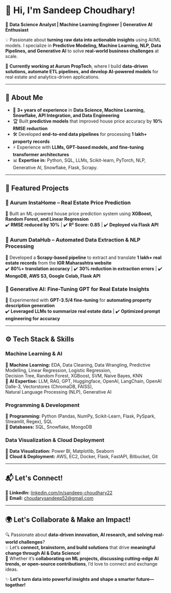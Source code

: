 # 👋 Hi, I'm Sandeep Choudhary!  
🚀 **Data Science Analyst | Machine Learning Engineer | Generative AI Enthusiast**  

💡 Passionate about **turning raw data into actionable insights** using AI/ML models. I specialize in **Predictive Modeling, Machine Learning, NLP, Data Pipelines, and Generative AI** to solve **real-world business challenges** at scale.  

📍 **Currently working at Aurum PropTech**, where I build **data-driven solutions, automate ETL pipelines, and develop AI-powered models** for real estate and analytics-driven applications.  

---

## 🔬 About Me  
- 🎯 **3+ years of experience** in **Data Science, Machine Learning, Snowflake, API Integration, and Data Engineering**  
- 🏆 Built **predictive models** that improved house price accuracy by **10% RMSE reduction**  
- 🛠️ Developed **end-to-end data pipelines** for processing **1 lakh+ property records**  
- ⚡ Experience with **LLMs, GPT-based models, and fine-tuning transformer architectures**  
- 📊 **Expertise in:** Python, SQL, LLMs, Scikit-learn, PyTorch, NLP, Generative AI, Snowflake, Flask, Scrapy.

---

## 🔗 Featured Projects  
### 📌 Aurum InstaHome – Real Estate Price Prediction  
🏡 Built an ML-powered house price prediction system using **XGBoost, Random Forest, and Linear Regression**  
✔️ **RMSE reduced by 10%** | ✔️ **R² Score: 0.85** | ✔️ **Deployed via Flask API**  

### 📌 Aurum DataHub – Automated Data Extraction & NLP Processing  
📄 Developed a **Scrapy-based pipeline** to extract and translate **1 lakh+ real estate records** from the **IGR Maharashtra website**  
✔️ **80%+ translation accuracy** | ✔️ **30% reduction in extraction errors** | ✔️ **MongoDB, AWS S3, Google Colab, Flask API**  

### 📌 Generative AI: Fine-Tuning GPT for Real Estate Insights  
🤖 Experimented with **GPT-3.5/4 fine-tuning** for **automating property description generation**  
✔️ **Leveraged LLMs to summarize real estate data** | ✔️ **Optimized prompt engineering for accuracy**  

---

## ⚙️ Tech Stack & Skills  
### **Machine Learning & AI**  
🔹 **Machine Learning:** EDA, Data Cleaning, Data Wrangling, Predictive Modelling, Linear Regression, Logistic Regression,  
Decision Tree, Random Forest, XGBoost, SVM, Naive Bayes, KNN  
🔹 **AI Expertise:** LLM, RAG, GPT, Huggingface, OpenAI, LangChain, OpenAI Dalle-3, Vectorstores (ChromaDB, FAISS),  
Natural Language Processing (NLP), Generative AI  

### **Programming & Development**  
🔹 **Programming:** Python (Pandas, NumPy, Scikit-Learn, Flask, PySpark, Streamlit, Regex), SQL  
🔹 **Databases:** SQL, Snowflake, MongoDB  

### **Data Visualization & Cloud Deployment**  
🔹 **Data Visualization:** Power BI, Matplotlib, Seaborn  
🔹 **Cloud & Deployment:** AWS, EC2, Docker, Flask, FastAPI, Bitbucket, Git  

----

## 📬 Let's Connect!  
💼 **LinkedIn:** [linkedin.com/in/sandeep-choudhary22](https://www.linkedin.com/in/sandeep-choudhary22/)  
📧 **Email:** [choudarysandeep52@gmail.com](mailto:choudarysandeep52@gmail.com)  

---

## 🌍 Let's Collaborate & Make an Impact!  
🔍 Passionate about **data-driven innovation, AI research, and solving real-world challenges**?  
💡 Let’s **connect, brainstorm, and build solutions** that drive **meaningful change through AI & Data Science**!  
🚀 Whether it’s **collaborating on ML projects, discussing cutting-edge AI trends, or open-source contributions**, I’d love to connect and exchange ideas.  

✨ **Let’s turn data into powerful insights and shape a smarter future—together!**  
